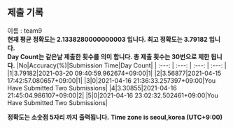 


  
## 제출 기록  
이름 : team9  
**현재 평균 정확도는 2.1338280000000003 입니다. 최고 정확도는 3.79182 입니다.**  
**Day Count는 같은날 제출한 횟수를 의미 합니다. 총 제출 횟수는 30번으로 제한 됩니다.**
|No|Accuracy(%)|Submission Time|Day Count|
| :---: | :---: | :---: | :---: |
|1|3.79182|2021-03-20 09:40:59.962674+09:00|1|
|2|3.56877|2021-04-15 17:42:57.080657+09:00|1|
|3|0|2021-04-16 21:36:33.257397+09:00|You Have Submitted Two Submissions|
|4|3.30855|2021-04-16 21:45:04.986107+09:00|2|
|5|0|2021-04-16 23:02:32.502461+09:00|You Have Submitted Two Submissions|


**정확도는 소숫점 5자리 까지 출력됩니다.**
**Time zone is seoul,korea (UTC+9:00)**

